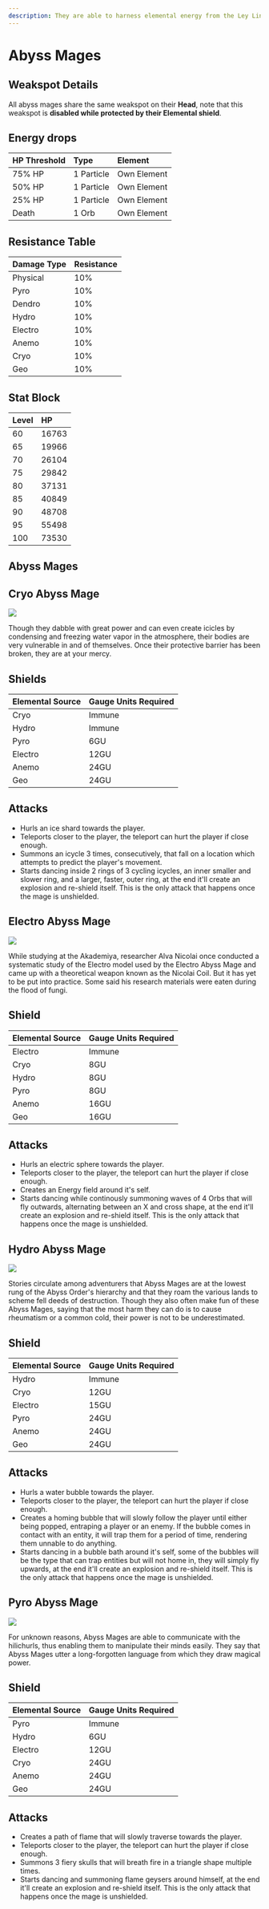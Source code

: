 ```yaml
---
description: They are able to harness elemental energy from the Ley Lines of Teyvat and use that power towards their group's goal of overthrowing the world ruled by the archons.
---
```


# Abyss Mages

## Weakspot Details

All abyss mages share the same weakspot on their **Head**, note that this weakspot is **disabled while protected by their Elemental shield**.

## Energy drops

| HP Threshold | Type       | Element     |
| :----------- | :--------- | :---------- |
| 75% HP       | 1 Particle | Own Element |
| 50% HP       | 1 Particle | Own Element |
| 25% HP       | 1 Particle | Own Element |
| Death        | 1 Orb      | Own Element |

## Resistance Table

| Damage Type | Resistance |
| :---------- | :--------- |
| Physical    | 10%        |
| Pyro        | 10%        |
| Dendro      | 10%        |
| Hydro       | 10%        |
| Electro     | 10%        |
| Anemo       | 10%        |
| Cryo        | 10%        |
| Geo         | 10%        |

## Stat Block

| Level | HP    |
| :---- | :---- |
| 60    | 16763 |
| 65    | 19966 |
| 70    | 26104 |
| 75    | 29842 |
| 80    | 37131 |
| 85    | 40849 |
| 90    | 48708 |
| 95    | 55498 |
| 100   | 73530 |

## Abyss Mages

<Tabs>
<TabItem value="cryo" label="Cryo">

## Cryo Abyss Mage

![](/img/enemy/abyss/Enemy_Cryo_Abyss_Mage_Icon.webp)

Though they dabble with great power and can even create icicles by condensing and freezing water vapor in the atmosphere, their bodies are very vulnerable in and of themselves. Once their protective barrier has been broken, they are at your mercy.

## Shields

| Elemental Source | Gauge Units Required |
| :--------------- | :------------------- |
| Cryo             | Immune               |
| Hydro            | Immune               |
| Pyro             | 6GU                  |
| Electro          | 12GU                 |
| Anemo            | 24GU                 |
| Geo              | 24GU                 |

## Attacks

* Hurls an ice shard towards the player.
* Teleports closer to the player, the teleport can hurt the player if close enough.
* Summons an icycle 3 times, consecutively, that fall on a location which attempts to predict the player's movement.
* Starts dancing inside 2 rings of 3 cycling icycles, an inner smaller and slower ring, and a larger, faster, outer ring, at the end it'll create an explosion and re-shield itself. This is the only attack that happens once the mage is unshielded.

</TabItem>

<TabItem value="electro" label="Electro">

## Electro Abyss Mage

![](/img/enemy/abyss/Enemy_Electro_Abyss_Mage_Icon.webp)

While studying at the Akademiya, researcher Alva Nicolai once conducted a systematic study of the Electro model used by the Electro Abyss Mage and came up with a theoretical weapon known as the Nicolai Coil. But it has yet to be put into practice. Some said his research materials were eaten during the flood of fungi.

## Shield

| Elemental Source | Gauge Units Required |
| :--------------- | :------------------- |
| Electro          | Immune               |
| Cryo             | 8GU                  |
| Hydro            | 8GU                  |
| Pyro             | 8GU                  |
| Anemo            | 16GU                 |
| Geo              | 16GU                 |

## Attacks

* Hurls an electric sphere towards the player.
* Teleports closer to the player, the teleport can hurt the player if close enough.
* Creates an Energy field around it's self.
* Starts dancing while continously summoning waves of 4 Orbs that will fly outwards, alternating between an X and cross shape, at the end it'll create an explosion and re-shield itself. This is the only attack that happens once the mage is unshielded.

</TabItem>

<TabItem value="hydro" label="Hydro">

## Hydro Abyss Mage

![](/img/enemy/abyss/Enemy_Hydro_Abyss_Mage_Icon.webp)

Stories circulate among adventurers that Abyss Mages are at the lowest rung of the Abyss Order's hierarchy and that they roam the various lands to scheme fell deeds of destruction. Though they also often make fun of these Abyss Mages, saying that the most harm they can do is to cause rheumatism or a common cold, their power is not to be underestimated.

## Shield

| Elemental Source | Gauge Units Required |
| :--------------- | :------------------- |
| Hydro            | Immune               |
| Cryo             | 12GU                 |
| Electro          | 15GU                 |
| Pyro             | 24GU                 |
| Anemo            | 24GU                 |
| Geo              | 24GU                 |

## Attacks

* Hurls a water bubble towards the player.
* Teleports closer to the player, the teleport can hurt the player if close enough.
* Creates a homing bubble that will slowly follow the player until either being popped, entraping a player or an enemy. If the bubble comes in contact with an entity, it will trap them for a period of time, rendering them unnable to do anything.
* Starts dancing in a bubble bath around it's self, some of the bubbles will be the type that can trap entities but will not home in, they will simply fly upwards, at the end it'll create an explosion and re-shield itself. This is the only attack that happens once the mage is unshielded.

</TabItem>

<TabItem value="pyro" label="Pyro">

## Pyro Abyss Mage

![](/img/enemy/abyss/Enemy_Pyro_Abyss_Mage_Icon.webp)

For unknown reasons, Abyss Mages are able to communicate with the hilichurls, thus enabling them to manipulate their minds easily. They say that Abyss Mages utter a long-forgotten language from which they draw magical power.

## Shield

| Elemental Source | Gauge Units Required |
| :--------------- | :------------------- |
| Pyro             | Immune               |
| Hydro            | 6GU                  |
| Electro          | 12GU                 |
| Cryo             | 24GU                 |
| Anemo            | 24GU                 |
| Geo              | 24GU                 |

## Attacks

* Creates a path of flame that will slowly traverse towards the player.
* Teleports closer to the player, the teleport can hurt the player if close enough.
* Summons 3 fiery skulls that will breath fire in a triangle shape multiple times.
* Starts dancing and summoning flame geysers around himself, at the end it'll create an explosion and re-shield itself. This is the only attack that happens once the mage is unshielded.

</TabItem>
</Tabs>
